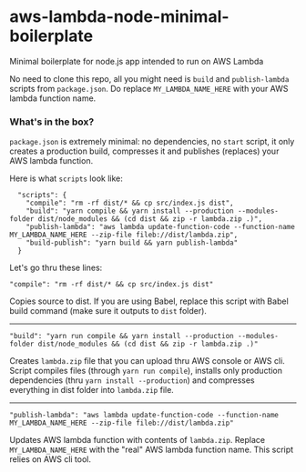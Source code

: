 # aws-lambda-node-minimal-boilerplate
Minimal boilerplate for node.js app intended to run on AWS Lambda

No need to clone this repo, all you might need is `build` and `publish-lambda` scripts from `package.json`. Do replace `MY_LAMBDA_NAME_HERE` with your AWS lambda function name.

### What's in the box?

`package.json` is extremely minimal: no dependencies, no `start` script, it only creates a production build, compresses it and publishes (replaces) your AWS lambda function.

Here is what `scripts` look like:

```
  "scripts": {
    "compile": "rm -rf dist/* && cp src/index.js dist",
    "build": "yarn compile && yarn install --production --modules-folder dist/node_modules && (cd dist && zip -r lambda.zip .)",
    "publish-lambda": "aws lambda update-function-code --function-name MY_LAMBDA_NAME_HERE --zip-file fileb://dist/lambda.zip",
    "build-publish": "yarn build && yarn publish-lambda"
  }
```

Let's go thru these lines:


`"compile": "rm -rf dist/* && cp src/index.js dist"`

Copies source to dist. If you are using Babel, replace this script with Babel build command (make sure it outputs to `dist` folder).

------------

`"build": "yarn run compile && yarn install --production --modules-folder dist/node_modules && (cd dist && zip -r lambda.zip .)"`

Creates `lambda.zip` file that you can upload thru AWS console or AWS cli. Script compiles files (through `yarn run compile`), installs only production dependencies (thru `yarn install --production`) and compresses everything in dist folder into `lambda.zip` file.

------------

`"publish-lambda": "aws lambda update-function-code --function-name MY_LAMBDA_NAME_HERE --zip-file fileb://dist/lambda.zip"`

Updates AWS lambda function with contents of `lambda.zip`. Replace `MY_LAMBDA_NAME_HERE` with the "real" AWS lambda function name. This script relies on AWS cli tool.
